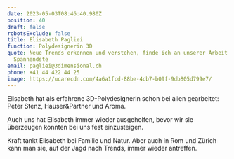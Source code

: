 ```yaml
---
date: 2023-05-03T08:46:40.980Z
position: 40
draft: false
robotsExclude: false
title: Elisabeth Pagliei
function: Polydesignerin 3D
quote: Neue Trends erkennen und verstehen, finde ich an unserer Arbeit mit das
  Spannendste
email: pagliei@3dimensional.ch
phone: +41 44 422 44 25
image: https://ucarecdn.com/4a6a1fcd-88be-4cb7-b09f-9db805d799e7/
---
```

Elisabeth hat als erfahrene 3D-Polydesignerin schon bei allen gearbeitet: Peter Stenz, Hauser&Partner und Aroma. 

Auch uns hat Elisabeth immer wieder ausgeholfen, bevor wir sie überzeugen konnten bei uns fest einzusteigen.

Kraft tankt Elisabeth bei Familie und Natur. Aber auch in Rom und Zürich kann man sie, auf der Jagd nach Trends, immer wieder antreffen.